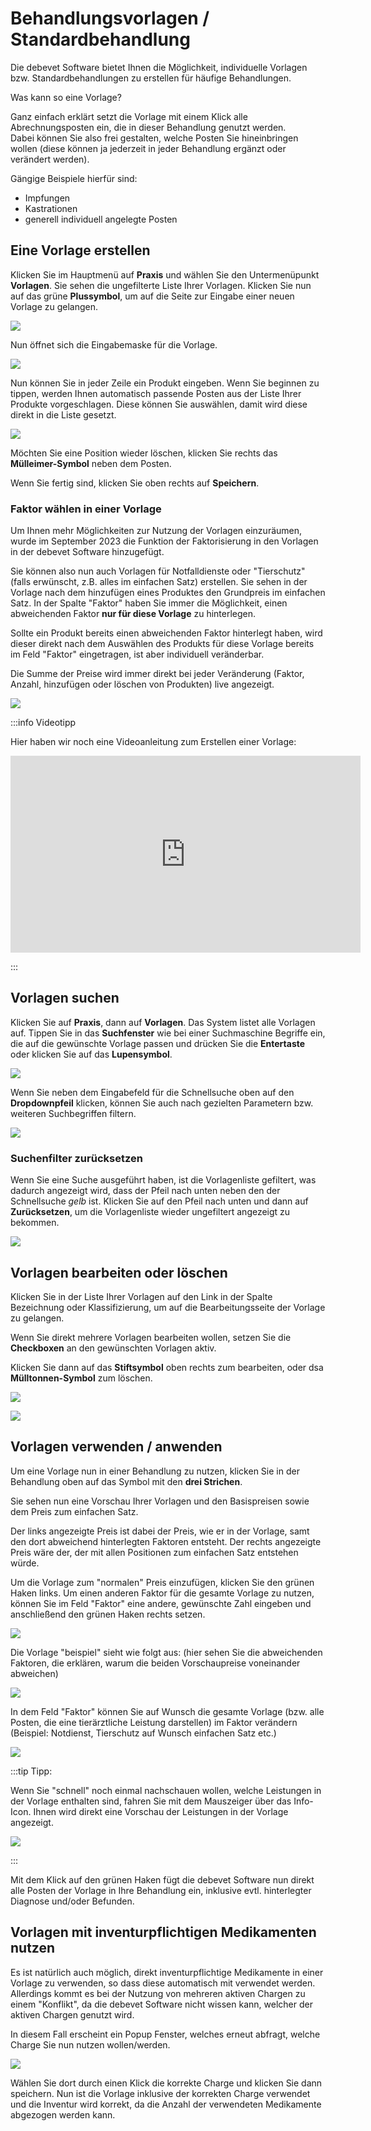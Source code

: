 # Behandlungsvorlagen / Standardbehandlung

Die debevet Software bietet Ihnen die Möglichkeit, individuelle Vorlagen bzw. Standardbehandlungen zu erstellen für häufige Behandlungen.  

Was kann so eine Vorlage?  

Ganz einfach erklärt setzt die Vorlage mit einem Klick alle Abrechnungsposten ein, die in dieser Behandlung genutzt werden.  
Dabei können Sie also frei gestalten, welche Posten Sie hineinbringen wollen (diese können ja jederzeit in jeder Behandlung ergänzt oder verändert werden). 

Gängige Beispiele hierfür sind:   
* Impfungen 
* Kastrationen 
* generell individuell angelegte Posten  

## Eine Vorlage erstellen  

Klicken Sie im Hauptmenü auf **Praxis** und wählen Sie den Untermenüpunkt **Vorlagen**. Sie sehen die ungefilterte Liste 
Ihrer Vorlagen. Klicken Sie nun auf das grüne **Plussymbol**, um auf die Seite zur Eingabe einer neuen Vorlage zu gelangen.   

![](../../static/img/Patienten/vorlage1.png)  

Nun öffnet sich die Eingabemaske für die Vorlage.  

![](../../static/img/Patienten/vorlagen2.png)  

Nun können Sie in jeder Zeile ein Produkt eingeben. Wenn Sie beginnen zu tippen, werden Ihnen automatisch passende Posten 
aus der Liste Ihrer Produkte vorgeschlagen. Diese können Sie auswählen, damit wird diese direkt in die Liste gesetzt.  

![](../../static/img/Kunden/vorlage_produkt_eingeben.png)

Möchten Sie eine Position wieder löschen, klicken Sie rechts das **Mülleimer-Symbol** neben dem Posten.

Wenn Sie fertig sind, klicken Sie oben rechts auf **Speichern**.   

### Faktor wählen in einer Vorlage  

Um Ihnen mehr Möglichkeiten zur Nutzung der Vorlagen einzuräumen, wurde im September 2023 die Funktion der Faktorisierung in den Vorlagen 
in der debevet Software hinzugefügt. 

Sie können also nun auch Vorlagen für Notfalldienste oder "Tierschutz" (falls erwünscht, z.B. alles im einfachen Satz) erstellen.
Sie sehen in der Vorlage nach dem hinzufügen eines Produktes den Grundpreis im einfachen Satz. In der Spalte "Faktor" haben Sie immer die Möglichkeit,
einen abweichenden Faktor **nur für diese Vorlage** zu hinterlegen.   

Sollte ein Produkt bereits einen abweichenden Faktor hinterlegt haben, wird dieser direkt nach dem Auswählen des Produkts für diese Vorlage 
bereits im Feld "Faktor" eingetragen, ist aber individuell veränderbar. 

Die Summe der Preise wird immer direkt bei jeder Veränderung (Faktor, Anzahl, hinzufügen oder löschen von Produkten) live angezeigt.  


![](../../static/img/Patienten/vorlagen_faktor1.png)

:::info Videotipp

Hier haben wir noch eine Videoanleitung zum Erstellen einer Vorlage:

<iframe width="560" height="315" src="https://www.youtube.com/embed/B4SU4DMhxTk?si=NAFUu056JVmz5tHd" title="YouTube video player
" frameborder="0" allow="accelerometer; autoplay; clipboard-write; encrypted-media; gyroscope; picture-in-picture; web-share" allowfullscreen></iframe>

:::  


## Vorlagen suchen  

Klicken Sie auf **Praxis**, dann auf **Vorlagen**. Das System listet alle Vorlagen auf. Tippen Sie in das **Suchfenster** wie bei
einer Suchmaschine Begriffe ein, die auf die gewünschte Vorlage passen und drücken Sie die **Entertaste** oder klicken Sie auf das **Lupensymbol**. 

![](../../static/img/Patienten/vorlage_suchen1.png)  

Wenn Sie neben dem Eingabefeld für die Schnellsuche oben auf den **Dropdownpfeil** klicken, können Sie auch nach 
gezielten Parametern bzw. weiteren Suchbegriffen filtern.  

![](../../static/img/Patienten/vorlage_suchen2.png)  

### Suchenfilter zurücksetzen  

Wenn Sie eine Suche ausgeführt haben, ist die Vorlagenliste gefiltert, was dadurch angezeigt wird, dass der Pfeil nach
unten neben den der Schnellsuche *gelb* ist. Klicken Sie auf den Pfeil nach unten und dann auf **Zurücksetzen**, um die Vorlagenliste 
wieder ungefiltert angezeigt zu bekommen.  

![](../../static/img/Patienten/vorlagen_filter_zurueck.png)  

## Vorlagen bearbeiten oder löschen 

Klicken Sie in der Liste Ihrer Vorlagen auf den Link in der Spalte Bezeichnung oder Klassifizierung, um auf die 
Bearbeitungsseite der Vorlage zu gelangen. 

Wenn Sie direkt mehrere Vorlagen bearbeiten wollen, setzen Sie die **Checkboxen** an den gewünschten Vorlagen aktiv.  

Klicken Sie dann auf das **Stiftsymbol** oben rechts zum bearbeiten, oder dsa **Mülltonnen-Symbol** zum löschen.  

![](../../static/img/Patienten/vorlage_einzeln_bearbeiten.png)  

![](../../static/img/Patienten/voralgen_bearbeiten.png)

## Vorlagen verwenden / anwenden  

Um eine Vorlage nun in einer Behandlung zu nutzen, klicken Sie in der Behandlung oben auf das Symbol mit den **drei Strichen**.  

Sie sehen nun eine Vorschau Ihrer Vorlagen und den Basispreisen sowie dem Preis zum einfachen Satz. 

Der links angezeigte Preis ist dabei der Preis, wie er in der Vorlage, samt den dort abweichend hinterlegten Faktoren entsteht.
Der rechts angezeigte Preis wäre der, der mit allen Positionen zum einfachen Satz entstehen würde. 

Um die Vorlage zum "normalen" Preis einzufügen, klicken Sie den grünen Haken links.
Um einen anderen Faktor für die gesamte Vorlage zu nutzen, können Sie im Feld "Faktor" eine andere, gewünschte Zahl eingeben und anschließend
den grünen Haken rechts setzen.

![](../../static/img/Patienten/voralge_faktoren4.png)

Die Vorlage "beispiel" sieht wie folgt aus: (hier sehen Sie die abweichenden Faktoren, die erklären, warum die beiden Vorschaupreise 
voneinander abweichen)

![](../../static/img/Patienten/vorlagen_faktoren3.png)

In dem Feld "Faktor" können Sie auf Wunsch die gesamte Vorlage (bzw. alle Posten, die eine tierärztliche Leistung darstellen) im Faktor
verändern (Beispiel: Notdienst, Tierschutz auf Wunsch einfachen Satz etc.)

![](../../static/img/Patienten/vorlage_einfuegen_faktor_setzen.png)  

:::tip Tipp:   

Wenn Sie "schnell" noch einmal nachschauen wollen, welche Leistungen in der Vorlage enthalten sind, fahren Sie mit dem Mauszeiger über das 
Info-Icon. Ihnen wird direkt eine Vorschau der Leistungen in der Vorlage angezeigt.  

![](../../static/img/Patienten/vorlagen_info.png)   


:::   

Mit dem Klick auf den grünen Haken fügt die debevet Software nun direkt alle Posten der Vorlage in Ihre Behandlung ein, 
inklusive evtl. hinterlegter Diagnose und/oder Befunden. 


## Vorlagen mit inventurpflichtigen Medikamenten nutzen  

Es ist natürlich auch möglich, direkt inventurpflichtige Medikamente in einer Vorlage zu verwenden, so dass diese automatisch mit verwendet werden. Allerdings 
kommt es bei der Nutzung von mehreren aktiven Chargen zu einem "Konflikt", da die debevet Software nicht wissen kann, welcher der aktiven Chargen genutzt wird.

In diesem Fall erscheint ein Popup Fenster, welches erneut abfragt, welche Charge Sie nun nutzen wollen/werden. 

![](../../static/img/Warenwirtschaft/charge_setzen_popup.png)

Wählen Sie dort durch einen Klick die korrekte Charge und klicken Sie dann speichern. Nun ist die Vorlage inklusive der korrekten Charge verwendet und die Inventur 
wird korrekt, da die Anzahl der verwendeten Medikamente abgezogen werden kann. 



